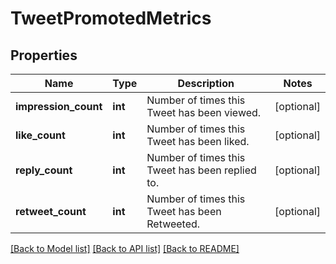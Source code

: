 # TweetPromotedMetrics

## Properties
Name | Type | Description | Notes
------------ | ------------- | ------------- | -------------
**impression_count** | **int** | Number of times this Tweet has been viewed. | [optional] 
**like_count** | **int** | Number of times this Tweet has been liked. | [optional] 
**reply_count** | **int** | Number of times this Tweet has been replied to. | [optional] 
**retweet_count** | **int** | Number of times this Tweet has been Retweeted. | [optional] 

[[Back to Model list]](../../README.md#documentation-for-models) [[Back to API list]](../../README.md#documentation-for-api-endpoints) [[Back to README]](../../README.md)

